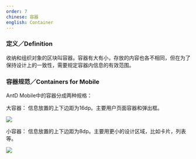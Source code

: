 ```yaml
---
order: 7
chinese: 容器
english: Container
---
```


### 定义／Definition  

收纳和组织对象的区块叫容器。容器有大有小，存放的内容也各不相同，但在为了保持设计上的一致性，需要规定容器内信息的有效范围。 

### 容器规范／Containers for Mobile

AntD Mobile中的容器分成两种规格：

大容器： 信息放置的上下边距为16dp。主要用户页面容器和弹出框。 

![](https://os.alipayobjects.com/rmsportal/JiQezzfnDzrIMCd.png) 

小容器： 信息放置的上下边距为8dp。主要用更小的设计区域，比如卡片，列表等。 

![](https://os.alipayobjects.com/rmsportal/nCVSLUbJGHtThdv.png)
